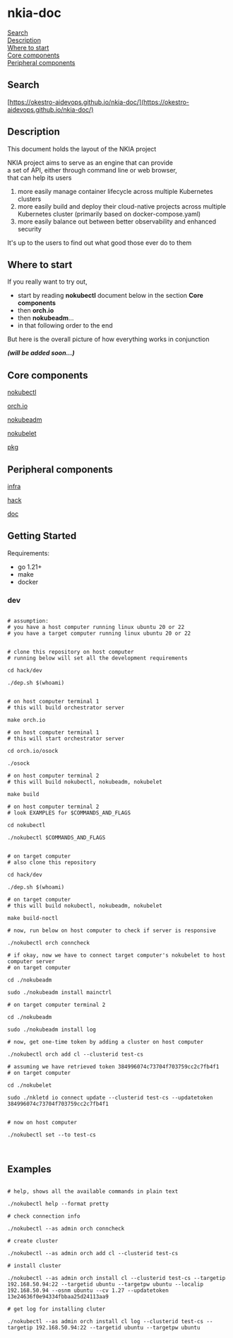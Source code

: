 # nkia-doc

[Search](#search)\
[Description](#description)\
[Where to start](#where-to-start)\
[Core components](#core-components)\
[Peripheral components](#peripheral-components)

## Search

[https://okestro-aidevops.github.io/nkia-doc/](https://okestro-aidevops.github.io/nkia-doc/)



## Description

This document holds the layout of the NKIA project

NKIA project aims to serve as an engine that can provide\
a set of API, either through command line or web browser,\
that can help its users 

1. more easily manage container lifecycle across multiple Kubernetes clusters
2. more easily build and deploy their cloud-native projects across multiple Kubernetes cluster (primarily based on docker-compose.yaml)
3. more easily balance out between better observability and enhanced security 

It's up to the users to find out what good those ever do to them


## Where to start

If you really want to try out,

- start by reading **nokubectl** document below in the section **Core components**
- then **orch.io**
- then **nokubeadm**...
- in that following order to the end

But here is the overall picture of how everything works in conjunction


***(will be added soon...)***


## Core components

[nokubectl](nokubectl)

[orch.io](orch.io)

[nokubeadm](nokubeadm)

[nokubelet](nokubelet)

[pkg](pkg)


## Peripheral components

[infra](infra)

[hack](hack)

[doc](doc)


## Getting Started

Requirements:
- go 1.21+
- make
- docker

### dev

```shell

# assumption:
# you have a host computer running linux ubuntu 20 or 22
# you have a target computer running linux ubuntu 20 or 22


# clone this repository on host computer
# running below will set all the development requirements

cd hack/dev

./dep.sh $(whoami)


# on host computer terminal 1
# this will build orchestrator server

make orch.io

# on host computer terminal 1
# this will start orchestrator server

cd orch.io/osock

./osock

# on host computer terminal 2
# this will build nokubectl, nokubeadm, nokubelet

make build

# on host computer terminal 2
# look EXAMPLES for $COMMANDS_AND_FLAGS

cd nokubectl

./nokubectl $COMMANDS_AND_FLAGS 


# on target computer
# also clone this repository

cd hack/dev

./dep.sh $(whoami)

# on target computer
# this will build nokubectl, nokubeadm, nokubelet

make build-noctl

# now, run below on host computer to check if server is responsive

./nokubectl orch conncheck

# if okay, now we have to connect target computer's nokubelet to host computer server
# on target computer

cd ./nokubeadm

sudo ./nokubeadm install mainctrl

# on target computer terminal 2

cd ./nokubeadm

sudo ./nokubeadm install log

# now, get one-time token by adding a cluster on host computer

./nokubectl orch add cl --clusterid test-cs

# assuming we have retrieved token 384996074c73704f703759cc2c7fb4f1
# on target computer

cd ./nokubelet

sudo ./nkletd io connect update --clusterid test-cs --updatetoken 384996074c73704f703759cc2c7fb4f1


# now on host computer

./nokubectl set --to test-cs



```

## Examples

```shell

# help, shows all the available commands in plain text

./nokubectl help --format pretty

# check connection info

./nokubectl --as admin orch conncheck

# create cluster

./nokubectl --as admin orch add cl --clusterid test-cs

# install cluster

./nokubectl --as admin orch install cl --clusterid test-cs --targetip 192.168.50.94:22 --targetid ubuntu --targetpw ubuntu --localip 192.168.50.94 --osnm ubuntu --cv 1.27 --updatetoken 13e24636f0e94334fbbaa25d24113aa9

# get log for installing cluter

./nokubectl --as admin orch install cl log --clusterid test-cs --targetip 192.168.50.94:22 --targetid ubuntu --targetpw ubuntu

```
